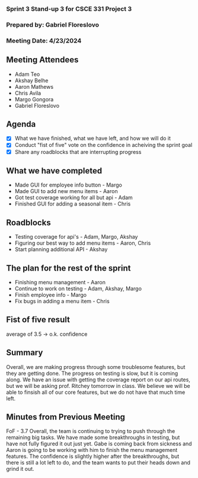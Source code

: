 ### Sprint 3 Stand-up 3 for CSCE 331 Project 3
### Prepared by: Gabriel Floreslovo
### Meeting Date: 4/23/2024

## Meeting Attendees
- Adam Teo
- Akshay Belhe
- Aaron Mathews
- Chris Avila
- Margo Gongora
- Gabriel Floreslovo

## Agenda
- [x] What we have finished, what we have left, and how we will do it
- [x] Conduct "fist of five" vote on the confidence in acheiving the sprint goal
- [x] Share any roadblocks that are interrupting progress 

## What we have completed
- Made GUI for employee info button - Margo
- Made GUI to add new menu items - Aaron 
- Got test coverage working for all but api - Adam
- Finished GUI for adding a seasonal item - Chris

## Roadblocks
- Testing coverage for api's - Adam, Margo, Akshay
- Figuring our best way to add menu items - Aaron, Chris
- Start planning additional API - Akshay

## The plan for the rest of the sprint
- Finishing menu management - Aaron 
- Continue to work on testing - Adam, Akshay, Margo
- Finish employee info - Margo
- Fix bugs in adding a menu item - Chris

## Fist of five result 
average of 3.5 -> o.k. confidence

## Summary
Overall, we are making progress through some troublesome features, but they are getting done. The progress on testing is slow, but it is coming along. We have an issue with getting the coverage report on our api routes, but we will be asking prof. Ritchey tomorrow in class. We believe we will be able to finsish all of our core features, but we do not have that much time left. 

## Minutes from Previous Meeting
FoF - 3.7
Overall, the team is continuing to trying to push through the remaining big tasks. We have made some breakthroughs in testing, but have not fully figured it out just yet. Gabe is coming back from sickness and Aaron is going to be working with him to finish the menu management features. The confidence is slightly higher after the breakthroughs, but there is still a lot left to do, and the team wants to put their heads down and grind it out. 